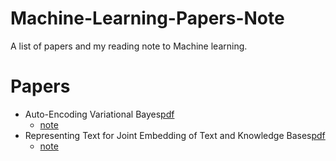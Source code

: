 # Machine-Learning-Papers-Note
A list of papers and my reading note to Machine learning.

# Papers

 - Auto-Encoding Variational Bayes[pdf](https://arxiv.org/pdf/1312.6114v10.pdf)
   - [note](https://hackmd.io/s/ry8kn7Fc)
 - Representing Text for Joint Embedding of Text and Knowledge Bases[pdf](http://research.microsoft.com/en-us/um/people/hoifung/papers/emnlp15.pdf)
   - [note](https://hackmd.io/OwFgrAHAhgpgzANgLTCmAnEkAGUSITohIwBGEAZggMbpgBMsFQA=?view)
